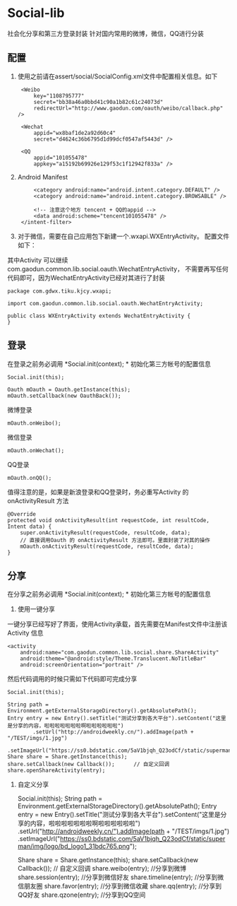 # Social-lib
社会化分享和第三方登录封装 针对国内常用的微博，微信，QQ进行分装

## 配置
1. 使用之前请在assert/social/SocialConfig.xml文件中配置相关信息。如下

	<?xml version="1.0" encoding="utf-8"?>
	<Social>
	    
	    <Weibo 
	        key="1108795777"
	        secret="bb38a46a0bbd41c90a1b82c61c24073d"
	        redirectUrl="http://www.gaodun.com/oauth/weibo/callback.php" />
	    
	    <Wechat
	        appid="wx8baf1de2a92d60c4"
	        secret="d4624c36b6795d1d99dcf0547af5443d" />
	    
	    <QQ
	        appid="101055478"
	        appkey="a15192b69926e129f53c1f12942f833a" />
	    
	</Social>

1. Android Manifest 

	<!-- 如果您打算使用一键分享功能，请将该Activity添加到配置文件中 -->
	<activity
	    android:name="com.gaodun.common.lib.social.share.ShareActivity"
	    android:theme="@android:style/Theme.Translucent.NoTitleBar"
	    android:screenOrientation="portrait" />

	<!-- 以下是第三方平台必须的Activity -->
	<activity
	    android:name="com.sina.weibo.sdk.component.WeiboSdkBrowser"
	    android:configChanges="keyboardHidden|orientation"
	    android:exported="false"
	    android:windowSoftInputMode="adjustResize" />
	<activity
	    android:name="com.tencent.connect.common.AssistActivity"
	    android:configChanges="orientation|keyboardHidden"
	    android:screenOrientation="behind"
	    android:theme="@android:style/Theme.Translucent.NoTitleBar" />
	<activity
	    android:name="com.tencent.tauth.AuthActivity"
	    android:launchMode="singleTask"
	    android:noHistory="true" >
	    <intent-filter>
	        <action android:name="android.intent.action.VIEW" />
	
	        <category android:name="android.intent.category.DEFAULT" />
	        <category android:name="android.intent.category.BROWSABLE" />
	
			<!-- 注意这个地方 tencent + QQ的appid -->
	        <data android:scheme="tencent101055478" />
	    </intent-filter>
	</activity>

1. 对于微信，需要在自己应用包下新建一个.wxapi.WXEntryActivity。 配置文件如下：

	<activity
		android:name="com.gdwx.tiku.kjcy.wxapi.WXEntryActivity"
		android:exported="true"
		android:launchMode="singleTask"
		android:screenOrientation="portrait"
		android:theme="@android:style/Theme.Translucent.NoTitleBar" />

其中Activity 可以继续 com.gaodun.common.lib.social.oauth.WechatEntryActivity， 不需要再写任何代码即可，因为WechatEntryActivity已经对其进行了封装

	package com.gdwx.tiku.kjcy.wxapi;
	
	import com.gaodun.common.lib.social.oauth.WechatEntryActivity;

	public class WXEntryActivity extends WechatEntryActivity {
	}

## 登录

在登录之前务必调用  *Social.init(context); * 初始化第三方帐号的配置信息

	Social.init(this);
	
	Oauth mOauth = Oauth.getInstance(this);
	mOauth.setCallback(new OauthBack());
	
微博登录

	mOauth.onWeibo();
	
微信登录

	mOauth.onWechat();

QQ登录

	mOauth.onQQ();

值得注意的是，如果是新浪登录和QQ登录时，务必重写Activity 的 onActivityResult 方法

	@Override
	protected void onActivityResult(int requestCode, int resultCode, Intent data) {
		super.onActivityResult(requestCode, resultCode, data);
		// 直接调用Oauth 的 onActivityResult 方法即可。里面封装了对其的操作
		mOauth.onActivityResult(requestCode, resultCode, data);
	}

## 分享

在分享之前务必调用  *Social.init(context); * 初始化第三方帐号的配置信息

1. 使用一键分享

一键分享已经写好了界面，使用Activity承载，首先需要在Manifest文件中注册该Activity 信息

	<activity
	    android:name="com.gaodun.common.lib.social.share.ShareActivity"
	    android:theme="@android:style/Theme.Translucent.NoTitleBar"
	    android:screenOrientation="portrait" />

然后代码调用的时候只需如下代码即可完成分享

	Social.init(this);
	
	String path = Environment.getExternalStorageDirectory().getAbsolutePath();
	Entry entry = new Entry().setTitle("测试分享到各大平台").setContent("这里是分享的内容，啦啦啦啦啦啦啦啊啦啦啦啦啦啦")
			.setUrl("http://androidweekly.cn/").addImage(path + "/TEST/imgs/1.jpg")
			.setImageUrl("https://ss0.bdstatic.com/5aV1bjqh_Q23odCf/static/superman/img/logo/bd_logo1_31bdc765.png");
	Share share = Share.getInstance(this);
	share.setCallback(new Callback());		// 自定义回调
	share.openShareActivity(entry);


1. 自定义分享

	Social.init(this);
	String path = Environment.getExternalStorageDirectory().getAbsolutePath();
	Entry entry = new Entry().setTitle("测试分享到各大平台").setContent("这里是分享的内容，啦啦啦啦啦啦啦啊啦啦啦啦啦啦")
			.setUrl("http://androidweekly.cn/").addImage(path + "/TEST/imgs/1.jpg")
			.setImageUrl("https://ss0.bdstatic.com/5aV1bjqh_Q23odCf/static/superman/img/logo/bd_logo1_31bdc765.png");
			
	Share share = Share.getInstance(this);
	share.setCallback(new Callback());	// 自定义回调
	share.weibo(entry);					//分享到微博
	share.session(entry);				//分享到微信好友
	share.timeline(entry);				//分享到微信朋友圈
	share.favor(entry);					//分享到微信收藏
	share.qq(entry);					//分享到QQ好友
	share.qzone(entry);					//分享到QQ空间

